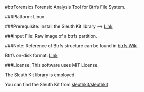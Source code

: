 #btrForensics
Forensic Analysis Tool for Btrfs File System.

###Platform:
Linux

###Prerequisite:
Install the Sleuth Kit library --> [Link](https://github.com/sleuthkit/sleuthkit.git)

###Input File:
Raw image of a btrfs partition.

###Note:
Reference of Btrfs structure can be found in [btrfs Wiki](https://btrfs.wiki.kernel.org/index.php/Main_Page).

Btrfs on-disk format: [Link](https://btrfs.wiki.kernel.org/index.php/On-disk_Format)

###License:
This software uses MIT License.

The Sleuth Kit library is employed.

You can find the Sleuth Kit from [sleuthkit/sleuthkit](https://github.com/sleuthkit/sleuthkit.git)

